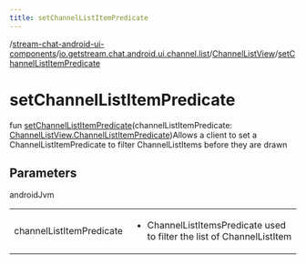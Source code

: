 ```yaml
---
title: setChannelListItemPredicate
---
```

/[stream-chat-android-ui-components](../../index.md)/[io.getstream.chat.android.ui.channel.list](../index.md)/[ChannelListView](index.md)/[setChannelListItemPredicate](setChannelListItemPredicate.md)  
  
  
  
# setChannelListItemPredicate  
fun [setChannelListItemPredicate](setChannelListItemPredicate.md)(channelListItemPredicate: [ChannelListView.ChannelListItemPredicate](ChannelListItemPredicate/index.md))Allows a client to set a ChannelListItemPredicate to filter ChannelListItems before they are drawn  
  
## Parameters  
  
androidJvm  
  
| | |
|---|---|
| <a name="io.getstream.chat.android.ui.channel.list/ChannelListView/setChannelListItemPredicate/#io.getstream.chat.android.ui.channel.list.ChannelListView.ChannelListItemPredicate/PointingToDeclaration/"></a>channelListItemPredicate| <a name="io.getstream.chat.android.ui.channel.list/ChannelListView/setChannelListItemPredicate/#io.getstream.chat.android.ui.channel.list.ChannelListView.ChannelListItemPredicate/PointingToDeclaration/"></a><ul><li>ChannelListItemsPredicate used to filter the list of ChannelListItem</li></ul>|
  

